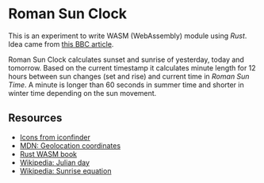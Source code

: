 # Roman Sun Clock

This is an experiment to write WASM (WebAssembly) module using _Rust_. Idea came from [this BBC article](https://www.bbc.com/future/article/20240328-the-ancient-roman-alternative-to-daylight-savings-time).

Roman Sun Clock calculates sunset and sunrise of yesterday, today and tomorrow. Based on the current timestamp it calculates minute length for 12 hours between sun changes (set and rise) and current time in _Roman Sun Time_. A minute is longer than 60 seconds in summer time and shorter in winter time depending on the sun movement.

## Resources

- [Icons from iconfinder](https://www.iconfinder.com)
- [MDN: Geolocation coordinates](https://developer.mozilla.org/en-US/docs/Web/API/GeolocationCoordinates)
- [Rust WASM book](https://rustwasm.github.io/docs/book/)
- [Wikipedia: Julian day](https://en.wikipedia.org/wiki/Julian_day)
- [Wikipedia: Sunrise equation](https://en.wikipedia.org/wiki/Sunrise_equation)
